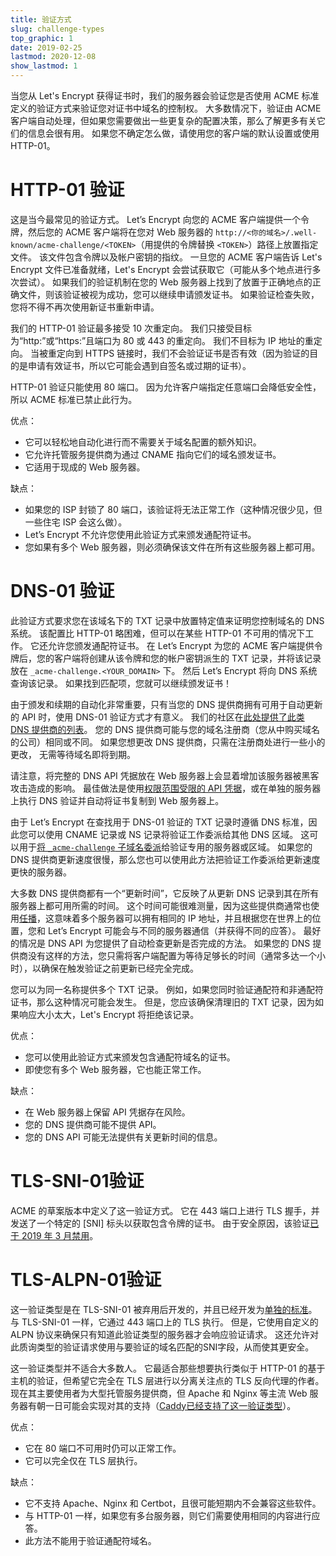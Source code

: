 ```yaml
---
title: 验证方式
slug: challenge-types
top_graphic: 1
date: 2019-02-25
lastmod: 2020-12-08
show_lastmod: 1
---
```



当您从 Let's Encrypt 获得证书时，我们的服务器会验证您是否使用 ACME 标准定义的验证方式来验证您对证书中域名的控制权。 大多数情况下，验证由 ACME 客户端自动处理，但如果您需要做出一些更复杂的配置决策，那么了解更多有关它们的信息会很有用。 如果您不确定怎么做，请使用您的客户端的默认设置或使用 HTTP-01。

# HTTP-01 验证

这是当今最常见的验证方式。 Let’s Encrypt 向您的 ACME 客户端提供一个令牌，然后您的 ACME 客户端将在您对 Web 服务器的 `http://<你的域名>/.well-known/acme-challenge/<TOKEN>`（用提供的令牌替换 `<TOKEN>`）路径上放置指定文件。 该文件包含令牌以及帐户密钥的指纹。 一旦您的 ACME 客户端告诉 Let's Encrypt 文件已准备就绪，Let's Encrypt 会尝试获取它（可能从多个地点进行多次尝试）。 如果我们的验证机制在您的 Web 服务器上找到了放置于正确地点的正确文件，则该验证被视为成功，您可以继续申请颁发证书。 如果验证检查失败，您将不得不再次使用新证书重新申请。

我们的 HTTP-01 验证最多接受 10 次重定向。 我们只接受目标为“http:”或“https:”且端口为 80 或 443 的重定向。 我们不目标为 IP 地址的重定向。 当被重定向到 HTTPS 链接时，我们不会验证证书是否有效（因为验证的目的是申请有效证书，所以它可能会遇到自签名或过期的证书）。

HTTP-01 验证只能使用 80 端口。 因为允许客户端指定任意端口会降低安全性，所以 ACME 标准已禁止此行为。

优点：

 - 它可以轻松地自动化进行而不需要关于域名配置的额外知识。
 - 它允许托管服务提供商为通过 CNAME 指向它们的域名颁发证书。
 - 它适用于现成的 Web 服务器。

缺点：

 - 如果您的 ISP 封锁了 80 端口，该验证将无法正常工作（这种情况很少见，但一些住宅 ISP 会这么做）。
 - Let’s Encrypt 不允许您使用此验证方式来颁发通配符证书。
 - 您如果有多个 Web 服务器，则必须确保该文件在所有这些服务器上都可用。

# DNS-01 验证

此验证方式要求您在该域名下的 TXT 记录中放置特定值来证明您控制域名的 DNS 系统。 该配置比 HTTP-01 略困难，但可以在某些 HTTP-01 不可用的情况下工作。 它还允许您颁发通配符证书。 在 Let’s Encrypt 为您的 ACME 客户端提供令牌后，您的客户端将创建从该令牌和您的帐户密钥派生的 TXT 记录，并将该记录放在 `_acme-challenge.<YOUR_DOMAIN>` 下。 然后 Let’s Encrypt 将向 DNS 系统查询该记录。 如果找到匹配项，您就可以继续颁发证书！

由于颁发和续期的自动化非常重要，只有当您的 DNS 提供商拥有可用于自动更新的 API 时，使用 DNS-01 验证方式才有意义。 我们的社区在[此处提供了此类 DNS 提供商的列表](https://community.letsencrypt.org/t/dns-providers-who-easily-integrate-with-lets-encrypt-dns-validation/86438)。 您的 DNS 提供商可能与您的域名注册商（您从中购买域名的公司）相同或不同。 如果您想更改 DNS 提供商，只需在注册商处进行一些小的更改， 无需等待域名即将到期。

请注意，将完整的 DNS API 凭据放在 Web 服务器上会显着增加该服务器被黑客攻击造成的影响。 最佳做法是使用[权限范围受限的 API 凭据](https://www.eff.org/deeplinks/2018/02/technical-deep-dive-securing-automation-acme-dns-challenge-validation)，或在单独的服务器上执行 DNS 验证并自动将证书复制到 Web 服务器上。

由于 Let’s Encrypt 在查找用于 DNS-01 验证的 TXT 记录时遵循 DNS 标准，因此您可以使用 CNAME 记录或 NS 记录将验证工作委派给其他 DNS 区域。 这可以用于[将 `_acme-challenge` 子域名委派](https://www.eff.org/deeplinks/2018/02/technical-deep-dive-securing-automation-acme-dns-challenge-validation)给验证专用的服务器或区域。 如果您的 DNS 提供商更新速度很慢，那么您也可以使用此方法把验证工作委派给更新速度更快的服务器。

大多数 DNS 提供商都有一个“更新时间”，它反映了从更新 DNS 记录到其在所有服务器上都可用所需的时间。 这个时间可能很难测量，因为这些提供商通常也使用[任播](https://en.wikipedia.org/wiki/Anycast)，这意味着多个服务器可以拥有相同的 IP 地址，并且根据您在世界上的位置，您和 Let’s Encrypt 可能会与不同的服务器通信（并获得不同的应答）。 最好的情况是 DNS API 为您提供了自动检查更新是否完成的方法。 如果您的 DNS 提供商没有这样的方法，您只需将客户端配置为等待足够长的时间（通常多达一个小时），以确保在触发验证之前更新已经完全完成。

您可以为同一名称提供多个 TXT 记录。 例如，如果您同时验证通配符和非通配符证书，那么这种情况可能会发生。 但是，您应该确保清理旧的 TXT 记录，因为如果响应大小太大，Let's Encrypt 将拒绝该记录。

优点：

 - 您可以使用此验证方式来颁发包含通配符域名的证书。
 - 即使您有多个 Web 服务器，它也能正常工作。

缺点：

 - 在 Web 服务器上保留 API 凭据存在风险。
 - 您的 DNS 提供商可能不提供 API。
 - 您的 DNS API 可能无法提供有关更新时间的信息。

# TLS-SNI-01验证

ACME 的草案版本中定义了这一验证方式。 它在 443 端口上进行 TLS 握手，并发送了一个特定的 [SNI] 标头以获取包含令牌的证书。 由于安全原因，该验证[已于 2019 年 3 月禁用](https://community.letsencrypt.org/t/march-13-2019-end-of-life-for-all-tls-sni-01-validation-support/74209)。

# TLS-ALPN-01验证

这一验证类型是在 TLS-SNI-01 被弃用后开发的，并且已经开发为[单独的标准](https://tools.ietf.org/html/rfc8737)。 与 TLS-SNI-01 一样，它通过 443 端口上的 TLS 执行。 但是，它使用自定义的 ALPN 协议来确保只有知道此验证类型的服务器才会响应验证请求。 这还允许对此质询类型的验证请求使用与要验证的域名匹配的SNI字段，从而使其更安全。

这一验证类型并不适合大多数人。 它最适合那些想要执行类似于 HTTP-01 的基于主机的验证，但希望它完全在 TLS 层进行以分离关注点的 TLS 反向代理的作者。 现在其主要使用者为大型托管服务提供商，但 Apache 和 Nginx 等主流 Web 服务器有朝一日可能会实现对其的支持（[Caddy已经支持了这一验证类型](https://caddy.community/t/caddy-supports-the-acme-tls-alpn-challenge/4860)）。

优点：

 - 它在 80 端口不可用时仍可以正常工作。
 - 它可以完全仅在 TLS 层执行。

缺点：

 - 它不支持 Apache、Nginx 和 Certbot，且很可能短期内不会兼容这些软件。
 - 与 HTTP-01 一样，如果您有多台服务器，则它们需要使用相同的内容进行应答。
 - 此方法不能用于验证通配符域名。
